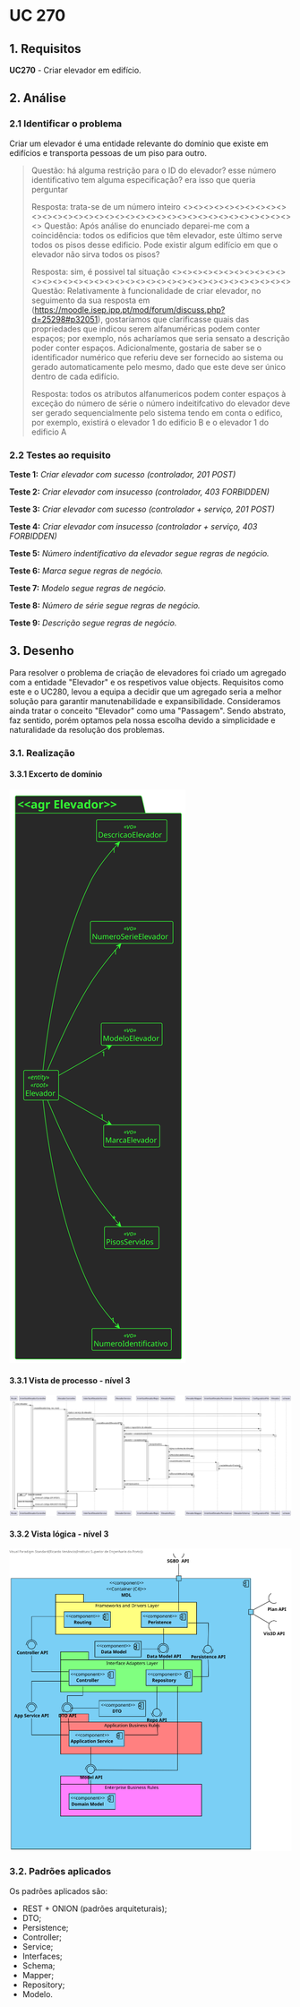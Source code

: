 # UC 270

## 1. Requisitos

**UC270** - Criar elevador em edifício.

## 2. Análise

### 2.1 Identificar o problema

Criar um elevador é uma entidade relevante do domínio que existe em edifícios e transporta pessoas de um piso para outro.

> Questão: há alguma restrição para o ID do elevador?
>esse número identificativo tem alguma especificação? era isso que queria perguntar
>
>Resposta: trata-se de um número inteiro
> <><><><><><><><><><><><><><><><><><><><><><><><><><><><><><><><><><><><>
>Questão: Após análise do enunciado deparei-me com a coincidência: todos os edificios que têm elevador, este último serve todos os pisos desse edificio. Pode existir algum edifício em que o elevador não sirva todos os pisos?
>
>Resposta: sim, é possivel tal situação
> <><><><><><><><><><><><><><><><><><><><><><><><><><><><><><><><><><><><>
>Questão: Relativamente à funcionalidade de criar elevador, no seguimento da sua resposta em (https://moodle.isep.ipp.pt/mod/forum/discuss.php?d=25298#p32051), gostaríamos que clarificasse quais das propriedades que indicou serem alfanuméricas podem conter espaços; por exemplo, nós acharíamos que seria sensato a descrição poder conter espaços.
>Adicionalmente, gostaria de saber se o identificador numérico que referiu deve ser fornecido ao sistema ou gerado automaticamente pelo mesmo, dado que este deve ser único dentro de cada edifício.
>
>Resposta: todos os atributos alfanumericos podem conter espaços à exceção do número de série
o número indeitifcativo do elevador deve ser gerado sequencialmente pelo sistema tendo em conta o edifico, por exemplo, existirá o elevador 1 do edificio B e o elevador 1 do edificio A

### 2.2 Testes ao requisito

**Teste 1:** *Criar elevador com sucesso (controlador, 201 POST)*

**Teste 2:** *Criar elevador com insucesso (controlador, 403 FORBIDDEN)*

**Teste 3:** *Criar elevador com sucesso (controlador + serviço, 201 POST)*

**Teste 4:** *Criar elevador com insucesso (controlador + serviço, 403 FORBIDDEN)*

**Teste 5:** *Número indentificativo da elevador segue regras de negócio.*

**Teste 6:** *Marca segue regras de negócio.*

**Teste 7:** *Modelo segue regras de negócio.*

**Teste 8:** *Número de série segue regras de negócio.*

**Teste 9:** *Descrição segue regras de negócio.*

## 3. Desenho

Para resolver o problema de criação de elevadores foi criado um agregado com a entidade "Elevador" e os respetivos value objects. Requisitos como este e o UC280, levou a equipa a decidir que um agregado seria a melhor solução para garantir manutenabilidade e expansibilidade. Consideramos ainda tratar o conceito "Elevador" como uma "Passagem". Sendo abstrato, faz sentido, porém optamos pela nossa escolha devido a simplicidade e naturalidade da resolução dos problemas.

### 3.1. Realização

#### 3.3.1 Excerto de domínio

![excerto dominio](ed270.svg "ed_270.svg")

#### 3.3.1 Vista de processo - nível 3

![vista processo 3](vp270.svg "vp_270.svg")

#### 3.3.2 Vista lógica - nível 3

![vista logica 3](/docs/logical_view/level3/vl3.svg "Vista lógica - nível 3")

### 3.2. Padrões aplicados

Os padrões aplicados são:

- REST + ONION (padrões arquiteturais);
- DTO;
- Persistence;
- Controller;
- Service;
- Interfaces;
- Schema;
- Mapper;
- Repository;
- Modelo.
